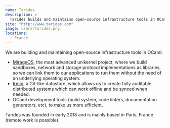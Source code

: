 ```yaml
---
name: Tarides
description: > 
  Tarides builds and maintains open-source infrastructure tools in OCaml like MirageOS, Irmin and OCaml developer tools.
site: "http://www.tarides.com"
image: users/tarides.png
locations: 
  - France
---
```


We are building and maintaining open-source infrastructure tools in OCaml:

 - [MirageOS](https://mirage.io), the most advanced unikernel project, where we build sandboxes, network and storage protocol implementations as libraries, so we can link them to our applications to run them without the need of an underlying operating system.
 - [Irmin]("https://irmin.org"), a Git-like datastore, which allows us to create fully auditable distributed systems which can work offline and be synced when needed.
 - OCaml development tools (build system, code linters, documentation generators, etc), to make us more efficient. 
  
Tarides was founded in early 2018 and is mainly based in Paris, France (remote work is possible).

